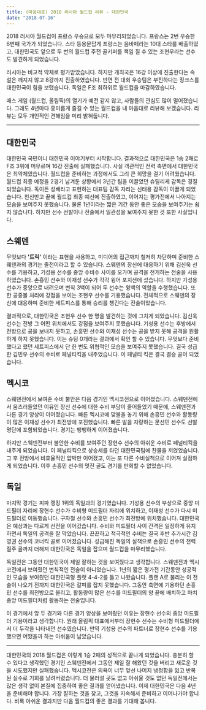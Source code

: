 ```yaml
---
title: (마음대로) 2018 러시아 월드컵 리뷰 - 대한민국
date: "2018-07-16"
---
```


2018 러시아 월드컵이 프랑스 우승으로 모두 마무리되었습니다. 프랑스는 2번 우승한 6번째 국가가 되었습니다. 스타 등용문답게 프랑스는 음바페라는 10대 스타를 배출하였고, 대한민국도 앞으로 두 번의 월드컵 주전 골키퍼를 책임 질 수 있는 조현우라는 선수도 발견하게 되었습니다. 

러시아는 비교적 약체로 평가받았습니다. 하지만 개최국은 16강 이상에 진출한다는 속설은 깨지지 않고 8강까지 진출하였습니다. 반면 전 대회 우승팀은 부진하다는 징크스를 대한민국이 힘을 보탰습니다. 독일은 F조 최하위로 월드컵을 마감하였습니다. 

매스 게임 (월드컵, 올림픽)의 열기가 예전 같지 않고, 사람들의 관심도 많이 멀어졌습니다. 그래도 4년마다 흥미롭게 즐길 수 있는 월드컵을 내 마음대로 리뷰해 보겠습니다. 리뷰는 모두 개인적인 견해임을 미리 밝혀둡니다. 

---

## 대한민국

대한민국 국민이니 대한민국 이야기부터 시작합니다. 결과적으로 대한민국은 1승 2패로 F조 3위에 머무르며 16강 진출에 실패했습니다. 사실 객관적인 전력 측면에서 대한민국은 최약체였습니다. 월드컵을 준비하는 과정에서도 그리 큰 희망을 걸기 어려웠습니다. 월드컵 최종 예정을 2경기 남겨둔 상황에서 3년간 팀을 이끌었던 슈틸리케 감독은 경질되었습니다. 독이든 성배라고 표현하는 대표팀 감독 자리는 신태용 감독이 이끌게 되었습니다. 천신만고 끝에 월드컵 최종 예선에 진출하였고, 이어지는 평가전에서 나아지는 모습을 보여주지 못했습니다. 물론 1년이라는 짧은 기간 동안 좋은 모습을 보여주기는 쉽지 않습니다. 하지만 선수 선발이나 전술에서 일관성을 보여주지 못한 것 또한 사실입니다. 

## 스웨덴

무엇보다 **'트릭'** 이라는 표현을 사용하고, 미디어의 접근까지 철저히 차단하며 준비한 스웨덴과의 경기는 졸전이라고 할 수 있습니다. 스웨덴의 장신에 대응하기 위해 김신욱 선수를 기용하고, 기성용 선수를 중앙 수비수 사이를 오가며 공격을 전개하는 전술을 사용하였습니다. 손흥민 선수와 이재성 선수가 각각 윙어 포지션에 섰습니다. 하지만 기성용 선수가 중앙으로 내려오며 변칙 3백이 되어 두 선수는 윙백의 역할을 수행했습니다. 또한 공중볼 처리에 강점을 보이는 조현우 선수를 기용했습니다. 전체적으로 스웨덴의 장신에 대응하며 준비한 세트피스를 통해 승리를 챙긴다는 전술이었습니다. 

결과적으로, 대한민국은 조현우 선수 한 명을 발견하는 것에 그치게 되었습니다. 김신욱 선수는 전방 그 어떤 위치에서도 강점을 보여주지 못했습니다. 기성용 선수는 후방에서 전방으로 공을 보내지 못하고, 손흥민 선수와 이재성 선수는 공을 받지 못해 공격을 원활하게 하지 못했습니다. 이는 슈팅 0개라는 결과에서 확인 할 수 있습니다. 무엇보다 준비했다고 했던 세트피스에서 단 한 번도 위협적인 모습을 보여주지 못했습니다. 결국 성급한 김민우 선수의 수비로 페널티킥을 내주었습니다. 이 페널티 킥은 결국 결승 골이 되었습니다. 

## 멕시코

스웨덴전에서 보여준 수비 불안은 다음 경기인 멕시코전으로 이어졌습니다. 스웨덴전에서 움츠러들었던 이유인 장신 선수에 대한 수비 부담이 줄어들었기 때문에, 스웨덴전과 다른 경기 양상이 이어졌습니다. 빠른 멕시코에 맞불을 놓기 위해 손흥민 선수와 활동량이 많은 이재성 선수가 최전방에 포진했습니다. 빠른 발을 자랑하는 문선민 선수도 선발명단에 포함되었습니다. 경기는 팽팽하게 이어졌습니다. 

하지만 스웨덴전부터 불안한 수비를 보여주던 장현수 선수의 아쉬운 수비로 페널티킥을 내주게 되었습니다. 이 페널티킥으로 상승세를 타던 대한민국팀에 찬물을 끼얹었습니다. 그 후 전방에서 비효율적인 압박만 이어졌고, 이는 또 다른 수비실책으로 이어져 실점하게 되었습니다. 이후 손흥민 선수의 멋진 골도 경기를 만회할 수 없었습니다.

## 독일

마지막 경기는 피파 랭킹 1위의 독일과의 경기였습니다. 기성용 선수의 부상으로 중앙 미드필더 자리에 장현수 선수가 수비형 미드필더 자리에 위치하고, 이재성 선수가 다시 미드필더로 이동했습니다. 구자철 선수와 손흥민 선수가 최전방에 위치했습니다. 대한민국은 예상과는 다르게 선전을 이어갔습니다. 수비와 미드필더 사이 간격은 일정하게 유지하면서 독일의 공격을 잘 막았습니다. 끈끈하고 적극적인 수비는 결국 후반 추가시간 김영권 선수의 코너킥 골로 이어졌습니다. 성급해진 독일의 실책으로 손흥민 선수의 전력 질주 골까지 더해져 대한민국은 독일을 잡으며 월드컵을 마무리했습니다. 

독일전은 그동안 대한민국이 제일 잘하는 것을 보여줬다고 생각합니다. 스웨덴전과 멕시코전에서 보여줬던 변칙적인 전술이 아니었습니다. 1년의 짧은 평가전 기간동안 성공적인 모습을 보여줬던 대한민국형 플랫 4-4-2를 들고 나왔습니다. 플랜 A로 불리는 이 전술이 나오기 전까지 대한민국은 갈피를 잡지 못했습니다. 그동안 측면에 기용하던 손흥민 선수를 최전방으로 올리고, 활동량이 많은 선수를 미드필더의 양 끝에 배치하고 마치 중앙 미드필더처럼 활동하는 전술입니다.

이 경기에서 앞 두 경기와 다른 경기 양상을 보여줬던 이유는 장현수 선수의 중앙 미드필더 기용이라고 생각합니다. 원래 올림픽 대표에서부터 장현수 선수는 수비형 미드필더에서 더 두각을 나타내던 선수였습니다. 만약 기성용 선수의 파트너로 장현수 선수를 기용했으면 어땠을까 하는 아쉬움이 남았습니다.

---

대한민국의 2018 월드컵은 이렇게 1승 2패의 성적으로 끝나게 되었습니다. 충분히 할 수 있다고 생각했던 경기인 스웨덴전에서 그동안 제일 잘 해왔던 것을 버리고 새로운 것을 시도했지만 실패했습니다. 멕시코전은 의욕이 너무 앞선 나머지 냉정함을 잃고 반복된 실수로 기회를 날려버렸습니다. 더 물러설 곳도 없고 아쉬울 것도 없던 독일전에서는 많은 생각 없이 본질에 집중하여 좋은 결과를 얻어냈습니다. 이제 대한민국은 다음 4년을 준비해야 합니다. 가장 잘하는 것을 찾고, 그것을 지속해서 준비하고 이어나가야 합니다. 비록 아쉬운 결과지만 다음 월드컵의 좋은 결과를 기대해 봅니다.